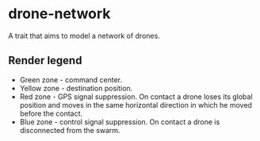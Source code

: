 # drone-network

A trait that aims to model a network of drones.

## Render legend

* Green zone - command center.
* Yellow zone - destination position.
* Red zone - GPS signal suppression.
  On contact a drone loses its global position and moves in the same horizontal direction in which he moved before the contact.
* Blue zone - control signal suppression.
  On contact a drone is disconnected from the swarm.
